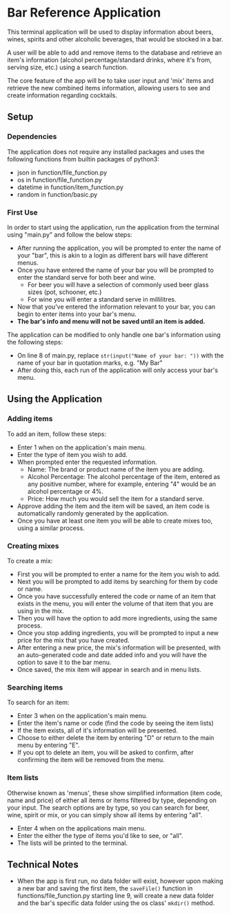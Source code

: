 # Bar Reference Application

This terminal application will be used to display information about beers, wines, spirits and other alcoholic beverages, that would be stocked in a bar.

A user will be able to add and remove items to the database and retrieve an item's information (alcohol percentage/standard drinks, where it's from, serving size, etc.) using a search function.

The core feature of the app will be to take user input and 'mix' items and retrieve the new combined items information, allowing users to see and create information regarding cocktails.

## Setup

### Dependencies
The application does not require any installed packages and uses the following functions from builtin packages of python3:
- json in function/file_function.py
- os in function/file_function.py
- datetime in function/item_function.py
- random in function/basic.py

### First Use

In order to start using the application, run the application from the terminal using "main.py" and follow the below steps:
- After running the application, you will be prompted to enter the name of your "bar", this is akin to a login as different bars will have different menus.
- Once you have entered the name of your bar you will be prompted to enter the standard serve for both beer and wine.
    - For beer you will have a selection of commonly used beer glass sizes (pot, schooner, etc.)
    - For wine you will enter a standard serve in millilitres.
- Now that you've entered the information relevant to your bar, you can begin to enter items into your bar's menu.
- **The bar's info and menu will not be saved until an item is added.**

The application can be modified to only handle one bar's information using the following steps:
- On line 8 of main.py, replace ```str(input("Name of your bar: "))``` with the name of your bar in quotation marks, e.g. "My Bar"
- After doing this, each run of the application will only access your bar's menu.

## Using the Application

### Adding items
To add an item, follow these steps:
- Enter 1 when on the application's main menu.
- Enter the type of item you wish to add.
- When prompted enter the requested information.
    - Name: The brand or product name of the item you are adding.
    - Alcohol Percentage: The alcohol percentage of the item, entered as any positive number, where for example, entering "4" would be an alcohol percentage or 4%.
    - Price: How much you would sell the item for a standard serve.
- Approve adding the item and the item will be saved, an item code is automatically randomly generated by the application.
- Once you have at least one item you will be able to create mixes too, using a similar process.

### Creating mixes
To create a mix:
- First you will be prompted to enter a name for the item you wish to add.
- Next you will be prompted to add items by searching for them by code or name.
- Once you have successfully entered the code or name of an item that exists in the menu, you will enter the volume of that item that you are using in the mix.
- Then you will have the option to add more ingredients, using the same process.
- Once you stop adding ingredients, you will be prompted to input a new price for the mix that you have created.
- After entering a new price, the mix's information will be presented, with an auto-generated code and date added info and you will have the option to save it to the bar menu.
- Once saved, the mix item will appear in search and in menu lists.

### Searching items
To search for an item:
- Enter 3 when on the application's main menu.
- Enter the item's name or code (find the code by seeing the item lists)
- If the item exists, all of it's information will be presented.
- Choose to either delete the item by entering "D" or return to the main menu by entering "E".
- If you opt to delete an item, you will be asked to confirm, after confirming the item will be removed from the menu.

### Item lists
Otherwise known as 'menus', these show simplified information (item code, name and price) of either all items or items filtered by type, depending on your input.
The search options are by type, so you can search for beer, wine, spirit or mix, or you can simply show all items by entering "all".
- Enter 4 when on the applications main menu.
- Enter the either the type of items you'd like to see, or "all".
- The lists will be printed to the terminal.

## Technical Notes
- When the app is first run, no data folder will exist, however upon making a new bar and saving the first item, the ```saveFile()``` function in functions/file_function.py starting line 9, will create a new data folder and the bar's specific data folder using the os class' ```mkdir()``` method.